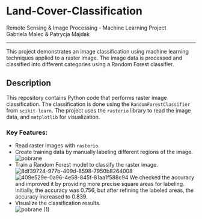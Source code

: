# Land-Cover-Classification

Remote Sensing & Image Processing - Machine Learning Project <br>
Gabriela Malec & Patrycja Majdak

---

This project demonstrates an image classification using machine learning techniques applied to a raster image. The image data is processed and classified into different categories using a Random Forest classifier.

## Description

This repository contains Python code that performs raster image classification. The classification is done using the `RandomForestClassifier` from `scikit-learn`. The project uses the `rasterio` library to read the image data, and `matplotlib` for visualization.

### Key Features:
- Read raster images with `rasterio`.
- Create training data by manually labeling different regions of the image. <br>
  ![pobrane](https://github.com/user-attachments/assets/ad769544-ecef-42de-9e3e-7d3e25bb78e7)
- Train a Random Forest model to classify the raster image. <br>
  ![8df39724-977b-409d-8598-7950b8264008](https://github.com/user-attachments/assets/08b6bf02-19c7-4361-a10d-80c863c1750f)
  ![409e529e-0a96-4e58-845f-81aa1f588c94](https://github.com/user-attachments/assets/f1022590-b464-43bc-be5a-9b1c6c5deedd)
  We checked the accuracy and improved it by providing more precise square areas for labeling. Initially, the accuracy was 0.756, but after refining the labeled areas, the accuracy increased to 0.839.
- Visualize the classification results. <br>
  ![pobrane (1)](https://github.com/user-attachments/assets/3800da35-ee8c-46ac-823d-d07f307d7fc9)
